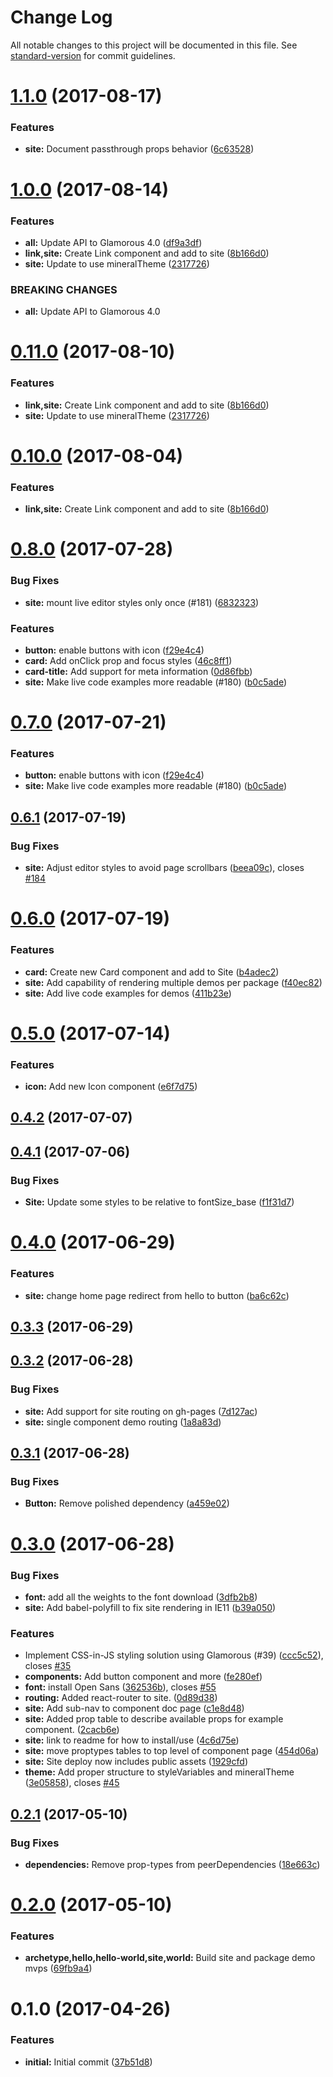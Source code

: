 # Change Log

All notable changes to this project will be documented in this file.
See [standard-version](https://github.com/conventional-changelog/standard-version) for commit guidelines.

<a name="1.1.0"></a>
# [1.1.0](https://github.com/mineral-ui/mineral-ui/compare/@mineral-ui/site@1.0.0...@mineral-ui/site@1.1.0) (2017-08-17)


### Features

* **site:** Document passthrough props behavior ([6c63528](https://github.com/mineral-ui/mineral-ui/commit/6c63528))




<a name="1.0.0"></a>
# [1.0.0](https://github.com/mineral-ui/mineral-ui/compare/@mineral-ui/site@0.9.0...@mineral-ui/site@1.0.0) (2017-08-14)


### Features

* **all:** Update API to Glamorous 4.0 ([df9a3df](https://github.com/mineral-ui/mineral-ui/commit/df9a3df))
* **link,site:** Create Link component and add to site ([8b166d0](https://github.com/mineral-ui/mineral-ui/commit/8b166d0))
* **site:** Update to use mineralTheme ([2317726](https://github.com/mineral-ui/mineral-ui/commit/2317726))


### BREAKING CHANGES

* **all:** Update API to Glamorous 4.0




<a name="0.11.0"></a>
# [0.11.0](https://github.com/mineral-ui/mineral-ui/compare/@mineral-ui/site@0.9.0...@mineral-ui/site@0.11.0) (2017-08-10)


### Features

* **link,site:** Create Link component and add to site ([8b166d0](https://github.com/mineral-ui/mineral-ui/commit/8b166d0))
* **site:** Update to use mineralTheme ([2317726](https://github.com/mineral-ui/mineral-ui/commit/2317726))




<a name="0.10.0"></a>
# [0.10.0](https://github.com/mineral-ui/mineral-ui/compare/@mineral-ui/site@0.9.0...@mineral-ui/site@0.10.0) (2017-08-04)


### Features

* **link,site:** Create Link component and add to site ([8b166d0](https://github.com/mineral-ui/mineral-ui/commit/8b166d0))




<a name="0.8.0"></a>
# [0.8.0](https://github.com/mineral-ui/mineral-ui/compare/@mineral-ui/site@0.6.1...@mineral-ui/site@0.8.0) (2017-07-28)


### Bug Fixes

* **site:** mount live editor styles only once (#181) ([6832323](https://github.com/mineral-ui/mineral-ui/commit/6832323))


### Features

* **button:** enable buttons with icon ([f29e4c4](https://github.com/mineral-ui/mineral-ui/commit/f29e4c4))
* **card:** Add onClick prop and focus styles ([46c8ff1](https://github.com/mineral-ui/mineral-ui/commit/46c8ff1))
* **card-title:** Add support for meta information ([0d86fbb](https://github.com/mineral-ui/mineral-ui/commit/0d86fbb))
* **site:** Make live code examples more readable (#180) ([b0c5ade](https://github.com/mineral-ui/mineral-ui/commit/b0c5ade))




<a name="0.7.0"></a>
# [0.7.0](https://github.com/mineral-ui/mineral-ui/compare/@mineral-ui/site@0.6.1...@mineral-ui/site@0.7.0) (2017-07-21)


### Features

* **button:** enable buttons with icon ([f29e4c4](https://github.com/mineral-ui/mineral-ui/commit/f29e4c4))
* **site:** Make live code examples more readable (#180) ([b0c5ade](https://github.com/mineral-ui/mineral-ui/commit/b0c5ade))




<a name="0.6.1"></a>
## [0.6.1](https://github.com/mineral-ui/mineral-ui/compare/@mineral-ui/site@0.6.0...@mineral-ui/site@0.6.1) (2017-07-19)


### Bug Fixes

* **site:** Adjust editor styles to avoid page scrollbars ([beea09c](https://github.com/mineral-ui/mineral-ui/commit/beea09c)), closes [#184](https://github.com/mineral-ui/mineral-ui/issues/184)




<a name="0.6.0"></a>
# [0.6.0](https://github.com/mineral-ui/mineral-ui/compare/@mineral-ui/site@0.5.0...@mineral-ui/site@0.6.0) (2017-07-19)


### Features

* **card:** Create new Card component and add to Site ([b4adec2](https://github.com/mineral-ui/mineral-ui/commit/b4adec2))
* **site:** Add capability of rendering multiple demos per package ([f40ec82](https://github.com/mineral-ui/mineral-ui/commit/f40ec82))
* **site:** Add live code examples for demos ([411b23e](https://github.com/mineral-ui/mineral-ui/commit/411b23e))




<a name="0.5.0"></a>
# [0.5.0](https://github.com/mineral-ui/mineral-ui/compare/@mineral-ui/site@0.4.2...@mineral-ui/site@0.5.0) (2017-07-14)


### Features

* **icon:** Add new Icon component ([e6f7d75](https://github.com/mineral-ui/mineral-ui/commit/e6f7d75))




<a name="0.4.2"></a>
## [0.4.2](/compare/@mineral-ui/site@0.4.1...@mineral-ui/site@0.4.2) (2017-07-07)




<a name="0.4.1"></a>
## [0.4.1](https://github.com/mineral-ui/mineral-ui/compare/@mineral-ui/site@0.4.0...@mineral-ui/site@0.4.1) (2017-07-06)


### Bug Fixes

* **Site:** Update some styles to be relative to fontSize_base ([f1f31d7](https://github.com/mineral-ui/mineral-ui/commit/f1f31d7))




<a name="0.4.0"></a>
# [0.4.0](https://github.com/mineral-ui/mineral-ui/compare/@mineral-ui/site@0.3.3...@mineral-ui/site@0.4.0) (2017-06-29)


### Features

* **site:** change home page redirect from hello to button ([ba6c62c](https://github.com/mineral-ui/mineral-ui/commit/ba6c62c))




<a name="0.3.3"></a>
## [0.3.3](https://github.com/mineral-ui/mineral-ui/compare/@mineral-ui/site@0.3.2...@mineral-ui/site@0.3.3) (2017-06-29)




<a name="0.3.2"></a>
## [0.3.2](https://github.com/mineral-ui/mineral-ui/compare/@mineral-ui/site@0.3.1...@mineral-ui/site@0.3.2) (2017-06-28)


### Bug Fixes

* **site:** Add support for site routing on gh-pages ([7d127ac](https://github.com/mineral-ui/mineral-ui/commit/7d127ac))
* **site:** single component demo routing ([1a8a83d](https://github.com/mineral-ui/mineral-ui/commit/1a8a83d))




<a name="0.3.1"></a>
## [0.3.1](https://github.com/mineral-ui/mineral-ui/compare/@mineral-ui/site@0.3.0...@mineral-ui/site@0.3.1) (2017-06-28)


### Bug Fixes

* **Button:** Remove polished dependency ([a459e02](https://github.com/mineral-ui/mineral-ui/commit/a459e02))




<a name="0.3.0"></a>
# [0.3.0](https://github.com/mineral-ui/mineral-ui/compare/@mineral-ui/site@0.2.1...@mineral-ui/site@0.3.0) (2017-06-28)


### Bug Fixes

* **font:** add all the weights to the font download ([3dfb2b8](https://github.com/mineral-ui/mineral-ui/commit/3dfb2b8))
* **site:** Add babel-polyfill to fix site rendering in IE11 ([b39a050](https://github.com/mineral-ui/mineral-ui/commit/b39a050))


### Features

* Implement CSS-in-JS styling solution using Glamorous (#39) ([ccc5c52](https://github.com/mineral-ui/mineral-ui/commit/ccc5c52)), closes [#35](https://github.com/mineral-ui/mineral-ui/issues/35)
* **components:** Add button component and more ([fe280ef](https://github.com/mineral-ui/mineral-ui/commit/fe280ef))
* **font:** install Open Sans ([362536b](https://github.com/mineral-ui/mineral-ui/commit/362536b)), closes [#55](https://github.com/mineral-ui/mineral-ui/issues/55)
* **routing:** Added react-router to site. ([0d89d38](https://github.com/mineral-ui/mineral-ui/commit/0d89d38))
* **site:** Add sub-nav to component doc page ([c1e8d48](https://github.com/mineral-ui/mineral-ui/commit/c1e8d48))
* **site:** Added prop table to describe available props for example component. ([2cacb6e](https://github.com/mineral-ui/mineral-ui/commit/2cacb6e))
* **site:** link to readme for how to install/use ([4c6d75e](https://github.com/mineral-ui/mineral-ui/commit/4c6d75e))
* **site:** move proptypes tables to top level of component page ([454d06a](https://github.com/mineral-ui/mineral-ui/commit/454d06a))
* **site:** Site deploy now includes public assets ([1929cfd](https://github.com/mineral-ui/mineral-ui/commit/1929cfd))
* **theme:** Add proper structure to styleVariables and mineralTheme ([3e05858](https://github.com/mineral-ui/mineral-ui/commit/3e05858)), closes [#45](https://github.com/mineral-ui/mineral-ui/issues/45)




<a name="0.2.1"></a>
## [0.2.1](https://github.com/mineral-ui/mineral-ui/compare/@mineral-ui/site@0.2.0...@mineral-ui/site@0.2.1) (2017-05-10)


### Bug Fixes

* **dependencies:** Remove prop-types from peerDependencies ([18e663c](https://github.com/mineral-ui/mineral-ui/commit/18e663c))




<a name="0.2.0"></a>
# [0.2.0](https://github.com/mineral-ui/mineral-ui/compare/@mineral-ui/site@0.1.0...@mineral-ui/site@0.2.0) (2017-05-10)


### Features

* **archetype,hello,hello-world,site,world:** Build site and package demo mvps ([69fb9a4](https://github.com/mineral-ui/mineral-ui/commit/69fb9a4))




<a name="0.1.0"></a>
# 0.1.0 (2017-04-26)


### Features

* **initial:** Initial commit ([37b51d8](https://github.com/mineral-ui/mineral-ui/commit/37b51d8))
